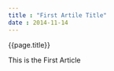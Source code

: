 ```yaml
---
title : "First Artile Title"
date : 2014-11-14
---
```



<h>{{page.title}}</h>

This is the First Article
